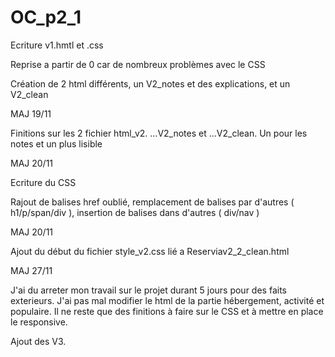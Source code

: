 # OC_p2_1 

Ecriture v1.hmtl et .css 

Reprise a partir de 0 car de nombreux problèmes avec le CSS
 
Création de 2 html différents, un V2_notes et des explications, et un V2_clean
 
MAJ 19/11

 Finitions sur les 2 fichier html_v2. ...V2_notes et ...V2_clean. Un pour les notes et un plus lisible

MAJ 20/11

 Ecriture du CSS 
 
 Rajout de balises href oublié, remplacement de balises par d'autres ( h1/p/span/div ), insertion de balises dans d'autres ( div/nav )
 
MAJ 20/11

Ajout du début du fichier style_v2.css lié a Reserviav2_2_clean.html
 
MAJ 27/11

J'ai du arreter mon travail sur le projet durant 5 jours pour des faits exterieurs. J'ai pas mal modifier le html de la partie hébergement, activité et populaire.
Il ne reste que des finitions à faire sur le CSS et à mettre en place le responsive.

Ajout des V3.
